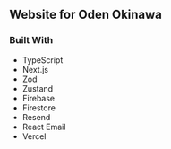 ## Website for Oden Okinawa

### Built With

-   TypeScript
-   Next.js
-   Zod
-   Zustand
-   Firebase
-   Firestore
-   Resend
-   React Email
-   Vercel
